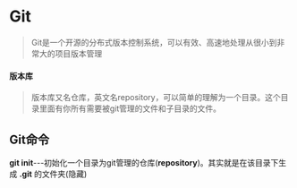 # Git #
> Git是一个开源的分布式版本控制系统，可以有效、高速地处理从很小到非常大的项目版本管理

#### 版本库 ####
> 版本库又名仓库，英文名repository，可以简单的理解为一个目录。这个目录里面有你所有需要被git管理的文件和子目录的文件。





## Git命令 ##
**git init**---初始化一个目录为git管理的仓库(**repository**)。其实就是在该目录下生成 **.git** 的文件夹(隐藏)<br/><br/>